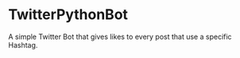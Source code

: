 # TwitterPythonBot
A simple Twitter Bot that gives likes to every post that use a specific Hashtag. 
